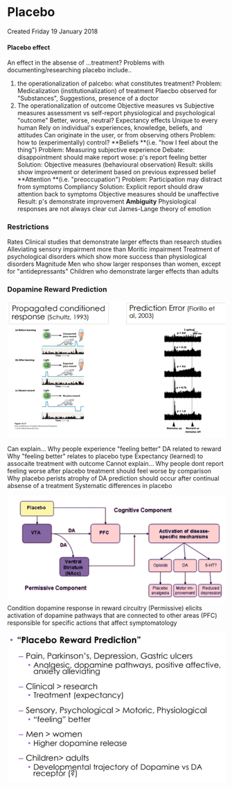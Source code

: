 # Placebo
Created Friday 19 January 2018

#### Placebo effect
An effect in the absense of ...treatment?
Problems with documenting/researching placebo include..
1) the operationalization of palcebo: what constitutes treatment?
Problem: Medicalization (institutionalization) of treatment
Plaecbo observed for "Substances", Suggestions, presence of a doctor
2) The operationalization of outcome
Objective measures vs Subjective measures
assessment vs self-report
physiological and psychological
"outcome"
Better, worse, neutral?
Expectancy effects
Unique to every human
Rely on individual's experiences, knowledge, beliefs, and attitudes
Can originate in the user, or from observing others
Problem: how to (experimentally) control?
**Beliefs **(i.e. "how I feel about the thing")
Problem: Measuring subjective experience
Debate: disappointment should make report wose: p's report feeling better
Solution: Objective measures (behavioural observation)
Result: skills show improvement or deteriment based on previous expressed belief
**Attention **(i.e. "preoccupation")
Problem:
Participation may distract from symptoms
Compliancy
Solution:
Explicit report should draw attention back to symptoms
Objective measures should be unaffective
Result: p's demonstrate improvement
**Ambiguity**
Physiological responses are not always clear cut
James-Lange theory of emotion
				
### Restrictions
Rates
Clinical studies that demonstrate larger effects than research studies
Alleviating sensory impairment more than Moritic impairment
Treatment of psychological disorders which show more success than physiological disorders
Magnitude
Men who show larger responses than women, except for "antidepressants"
Children who demonstrate larger effects than adults
	
### Dopamine Reward Prediction
![](./Placebo/pasted_image.png)

Can explain...
Why people experience "feeling better"
DA related to reward
Why "feeling better" relates to placebo type
Expectancy (learned) to assocaite treatment with outcome
Cannot explain...
Why people dont report feeling worse after placebo treatment
should feel worse by comparison
Why placebo perists
atrophy of DA prediction should occur after continual absense of a treatment
Systematic differences in placebo
	
![](./Placebo/pasted_image001.png)
Condition dopamine response in reward circuitry (Permissive) elicits activation of dopamine pathways that are connected to other areas (PFC) responsible for specific actions that affect symptomatology

![](./Placebo/pasted_image002.png)


